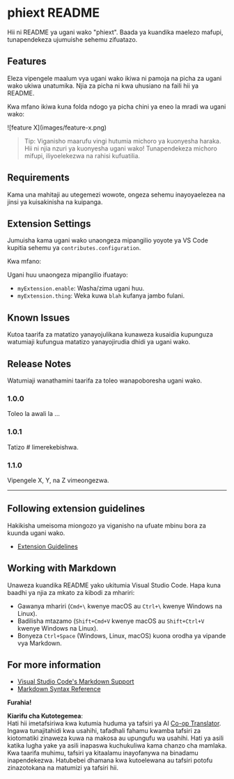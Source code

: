 <!--
CO_OP_TRANSLATOR_METADATA:
{
  "original_hash": "63e2d8f5b452d7842ae393f19ad812c5",
  "translation_date": "2025-07-16T17:31:50+00:00",
  "source_file": "code/09.UpdateSamples/Aug/vscode/phiext/README.md",
  "language_code": "sw"
}
-->
# phiext README

Hii ni README ya ugani wako "phiext". Baada ya kuandika maelezo mafupi, tunapendekeza ujumuishe sehemu zifuatazo.

## Features

Eleza vipengele maalum vya ugani wako ikiwa ni pamoja na picha za ugani wako ukiwa unatumika. Njia za picha ni kwa uhusiano na faili hii ya README.

Kwa mfano ikiwa kuna folda ndogo ya picha chini ya eneo la mradi wa ugani wako:

\!\[feature X\]\(images/feature-x.png\)

> Tip: Viganisho maarufu vingi hutumia michoro ya kuonyesha haraka. Hii ni njia nzuri ya kuonyesha ugani wako! Tunapendekeza michoro mifupi, iliyoelekezwa na rahisi kufuatilia.

## Requirements

Kama una mahitaji au utegemezi wowote, ongeza sehemu inayoyaelezea na jinsi ya kuisakinisha na kuipanga.

## Extension Settings

Jumuisha kama ugani wako unaongeza mipangilio yoyote ya VS Code kupitia sehemu ya `contributes.configuration`.

Kwa mfano:

Ugani huu unaongeza mipangilio ifuatayo:

* `myExtension.enable`: Washa/zima ugani huu.
* `myExtension.thing`: Weka kuwa `blah` kufanya jambo fulani.

## Known Issues

Kutoa taarifa za matatizo yanayojulikana kunaweza kusaidia kupunguza watumiaji kufungua matatizo yanayojirudia dhidi ya ugani wako.

## Release Notes

Watumiaji wanathamini taarifa za toleo wanapoboresha ugani wako.

### 1.0.0

Toleo la awali la ...

### 1.0.1

Tatizo # limerekebishwa.

### 1.1.0

Vipengele X, Y, na Z vimeongezwa.

---

## Following extension guidelines

Hakikisha umeisoma miongozo ya viganisho na ufuate mbinu bora za kuunda ugani wako.

* [Extension Guidelines](https://code.visualstudio.com/api/references/extension-guidelines)

## Working with Markdown

Unaweza kuandika README yako ukitumia Visual Studio Code. Hapa kuna baadhi ya njia za mkato za kibodi za mhariri:

* Gawanya mhariri (`Cmd+\` kwenye macOS au `Ctrl+\` kwenye Windows na Linux).
* Badilisha mtazamo (`Shift+Cmd+V` kwenye macOS au `Shift+Ctrl+V` kwenye Windows na Linux).
* Bonyeza `Ctrl+Space` (Windows, Linux, macOS) kuona orodha ya vipande vya Markdown.

## For more information

* [Visual Studio Code's Markdown Support](http://code.visualstudio.com/docs/languages/markdown)
* [Markdown Syntax Reference](https://help.github.com/articles/markdown-basics/)

**Furahia!**

**Kiarifu cha Kutotegemea**:  
Hati hii imetafsiriwa kwa kutumia huduma ya tafsiri ya AI [Co-op Translator](https://github.com/Azure/co-op-translator). Ingawa tunajitahidi kwa usahihi, tafadhali fahamu kwamba tafsiri za kiotomatiki zinaweza kuwa na makosa au upungufu wa usahihi. Hati ya asili katika lugha yake ya asili inapaswa kuchukuliwa kama chanzo cha mamlaka. Kwa taarifa muhimu, tafsiri ya kitaalamu inayofanywa na binadamu inapendekezwa. Hatubebei dhamana kwa kutoelewana au tafsiri potofu zinazotokana na matumizi ya tafsiri hii.